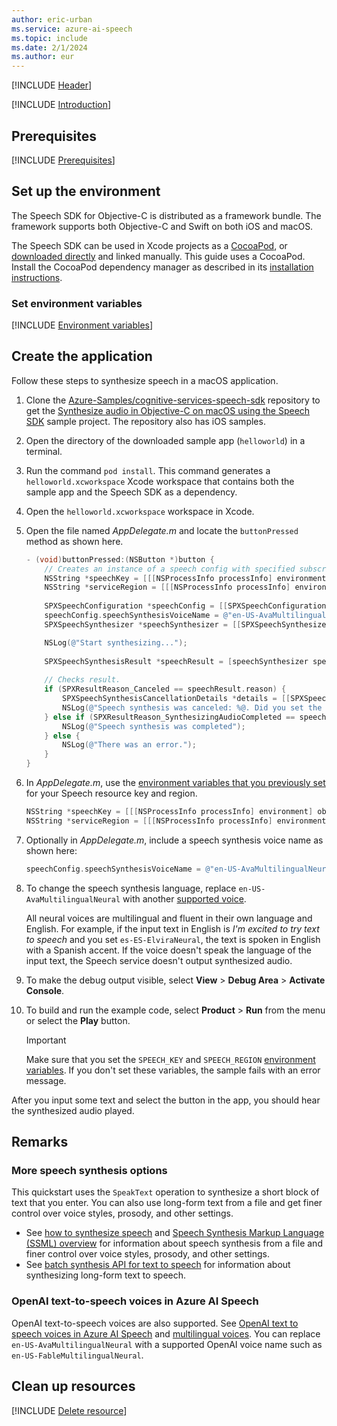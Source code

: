 ```yaml
---
author: eric-urban
ms.service: azure-ai-speech
ms.topic: include
ms.date: 2/1/2024
ms.author: eur
---
```


[!INCLUDE [Header](../../common/objectivec.md)]

[!INCLUDE [Introduction](intro.md)]

## Prerequisites

[!INCLUDE [Prerequisites](../../common/azure-prerequisites.md)]

## Set up the environment

The Speech SDK for Objective-C is distributed as a framework bundle. The framework supports both Objective-C and Swift on both iOS and macOS.

The Speech SDK can be used in Xcode projects as a [CocoaPod](https://cocoapods.org/), or [downloaded directly](https://aka.ms/csspeech/macosbinary) and linked manually. This guide uses a CocoaPod. Install the CocoaPod dependency manager as described in its [installation instructions](https://guides.cocoapods.org/using/getting-started.html).

### Set environment variables

[!INCLUDE [Environment variables](../../common/environment-variables.md)]

## Create the application

Follow these steps to synthesize speech in a macOS application.

1. Clone the [Azure-Samples/cognitive-services-speech-sdk](https://github.com/Azure-Samples/cognitive-services-speech-sdk) repository to get the [Synthesize audio in Objective-C on macOS using the Speech SDK](https://github.com/Azure-Samples/cognitive-services-speech-sdk/tree/master/quickstart/objectivec/macos/text-to-speech) sample project. The repository also has iOS samples.
1. Open the directory of the downloaded sample app (`helloworld`) in a terminal.
1. Run the command `pod install`. This command generates a `helloworld.xcworkspace` Xcode workspace that contains both the sample app and the Speech SDK as a dependency.
1. Open the `helloworld.xcworkspace` workspace in Xcode.
1. Open the file named *AppDelegate.m* and locate the `buttonPressed` method as shown here.

   ```ObjectiveC
   - (void)buttonPressed:(NSButton *)button {
       // Creates an instance of a speech config with specified subscription key and service region.
       NSString *speechKey = [[[NSProcessInfo processInfo] environment] objectForKey:@"SPEECH_KEY"];
       NSString *serviceRegion = [[[NSProcessInfo processInfo] environment] objectForKey:@"SPEECH_REGION"];
        
       SPXSpeechConfiguration *speechConfig = [[SPXSpeechConfiguration alloc] initWithSubscription:speechKey region:serviceRegion];
       speechConfig.speechSynthesisVoiceName = @"en-US-AvaMultilingualNeural";
       SPXSpeechSynthesizer *speechSynthesizer = [[SPXSpeechSynthesizer alloc] init:speechConfig];

       NSLog(@"Start synthesizing...");
        
       SPXSpeechSynthesisResult *speechResult = [speechSynthesizer speakText:[self.textField stringValue]];
        
       // Checks result.
       if (SPXResultReason_Canceled == speechResult.reason) {
           SPXSpeechSynthesisCancellationDetails *details = [[SPXSpeechSynthesisCancellationDetails alloc] initFromCanceledSynthesisResult:speechResult];
           NSLog(@"Speech synthesis was canceled: %@. Did you set the speech resource key and region values?", details.errorDetails);
       } else if (SPXResultReason_SynthesizingAudioCompleted == speechResult.reason) {
           NSLog(@"Speech synthesis was completed");
       } else {
           NSLog(@"There was an error.");
       }
   }
   ```

1. In *AppDelegate.m*, use the [environment variables that you previously set](#set-environment-variables) for your Speech resource key and region.

   ```ObjectiveC
   NSString *speechKey = [[[NSProcessInfo processInfo] environment] objectForKey:@"SPEECH_KEY"];
   NSString *serviceRegion = [[[NSProcessInfo processInfo] environment] objectForKey:@"SPEECH_REGION"];
   ```

1. Optionally in *AppDelegate.m*, include a speech synthesis voice name as shown here:

   ```ObjectiveC
   speechConfig.speechSynthesisVoiceName = @"en-US-AvaMultilingualNeural";
   ```

1. To change the speech synthesis language, replace `en-US-AvaMultilingualNeural` with another [supported voice](~/articles/ai-services/speech-service/language-support.md#prebuilt-neural-voices).

   All neural voices are multilingual and fluent in their own language and English. For example, if the input text in English is *I'm excited to try text to speech* and you set `es-ES-ElviraNeural`, the text is spoken in English with a Spanish accent. If the voice doesn't speak the language of the input text, the Speech service doesn't output synthesized audio.

1. To make the debug output visible, select **View** > **Debug Area** > **Activate Console**.
1. To build and run the example code, select **Product** > **Run** from the menu or select the **Play** button.

   > [!IMPORTANT]
   > Make sure that you set the `SPEECH_KEY` and `SPEECH_REGION` [environment variables](#set-environment-variables). If you don't set these variables, the sample fails with an error message.

After you input some text and select the button in the app, you should hear the synthesized audio played.

## Remarks

### More speech synthesis options

This quickstart uses the `SpeakText` operation to synthesize a short block of text that you enter. You can also use long-form text from a file and get finer control over voice styles, prosody, and other settings.

- See [how to synthesize speech](~/articles/ai-services/speech-service/how-to-speech-synthesis.md) and [Speech Synthesis Markup Language (SSML) overview](~/articles/ai-services/speech-service/speech-synthesis-markup.md) for information about speech synthesis from a file and finer control over voice styles, prosody, and other settings.
- See [batch synthesis API for text to speech](~/articles/ai-services/speech-service/batch-synthesis.md) for information about synthesizing long-form text to speech.

### OpenAI text-to-speech voices in Azure AI Speech

OpenAI text-to-speech voices are also supported. See [OpenAI text to speech voices in Azure AI Speech](../../../openai-voices.md) and [multilingual voices](../../../language-support.md?tabs=tts#multilingual-voices). You can replace `en-US-AvaMultilingualNeural` with a supported OpenAI voice name such as `en-US-FableMultilingualNeural`.

## Clean up resources

[!INCLUDE [Delete resource](../../common/delete-resource.md)]
